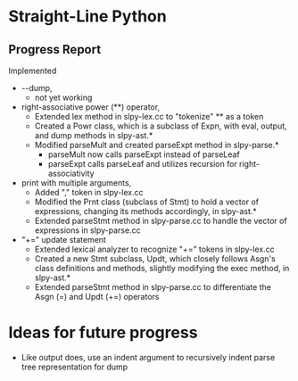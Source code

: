 # Straight-Line Python

## Progress Report
Implemented 
- --dump, 
    - not yet working
- right-associative power (**) operator, 
    - Extended lex method in slpy-lex.cc to "tokenize" ** as a token 
    - Created a Powr class, which is a subclass of Expn, with eval, output, and dump methods in slpy-ast.*
    - Modified parseMult and created parseExpt method in slpy-parse.*
        - parseMult now calls parseExpt instead of parseLeaf
        - parseExpt calls parseLeaf and utilizes recursion for right-associativity
- print with multiple arguments, 
    - Added "," token in slpy-lex.cc
    - Modified the Prnt class (subclass of Stmt) to hold a vector of expressions, changing its methods accordingly, in slpy-ast.*
    - Extended parseStmt method in slpy-parse.cc to handle the vector of expressions in slpy-parse.cc
- "+=" update statement
    - Extended lexical analyzer to recognize "+=" tokens in slpy-lex.cc
    - Created a new Stmt subclass, Updt, which closely follows Asgn's class definitions and methods, slightly modifying the exec method, in slpy-ast.*
    - Extended parseStmt method in slpy-parse.cc to differentiate the Asgn (=) and Updt (+=) operators

# Ideas for future progress
- Like output does, use an indent argument to recursively indent parse tree representation for dump